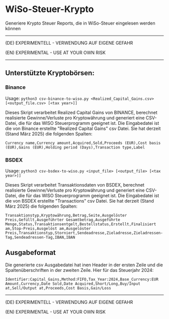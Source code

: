 # WiSo-Steuer-Krypto

Generiere Krypto Steuer Reports, die in WiSo-Steuer eingelesen werden können

---

(DE) EXPERIMENTELL - VERWENDUNG AUF EIGENE GEFAHR

(EN) EXPERIMENTAL - USE AT YOUR OWN RISK

---

## Unterstützte Kryptobörsen:

### Binance

Usage: `python3 csv-binance-to-wiso.py <Realized_Capital_Gains.csv> [<output_file.csv> [<tax year>]]`

Dieses Skript verarbeitet Realized Capital Gains von BINANCE, berechnet realisierte Gewinne/Verluste pro Kryptowährung und generiert eine CSV-Datei, die für das WISO Steuerprogramm geeignet ist.
Die Eingabedatei ist die von Binance erstellte "Realized Capital Gains" csv Datei. Sie hat derzeit (Stand März 2025) die folgenden Spalten:

``` csv
Currency name,Currency amount,Acquired,Sold,Proceeds (EUR),Cost basis (EUR),Gains (EUR),Holding period (Days),Transaction type,Label
```


### BSDEX

Usage: `python3 csv-bsdex-to-wiso.py <input_file> [<output_file> [<tax year>]]`

Dieses Skript verarbeitet Transaktionsdaten von BSDEX, berechnet realisierte Gewinne/Verluste pro Kryptowährung und generiert eine CSV-Datei, die für das WISO Steuerprogramm geeignet ist.
Die Eingabedatei ist die von BSDEX erstellte "Transactions" csv Datei. Sie hat derzeit (Stand März 2025) die folgenden Spalten:

``` csv
Transaktionstyp,Kryptowährung,Betrag,Seite,Ausgelöster Preis,Gefüllt,Ausgeführter Gesamtbetrag,Ausgeführte Menge,Status,Transaktionsentgelt,Bestellstatus,Erstellt,Finalisiert am,Stop-Preis,Ausgelöst am,Ausgelöster Preis,Transaktionstyp,Storniert,Sendeadresse,Zieladresse,Zieladressen-Tag,Sendeadressen-Tag,IBAN,IBAN
```


## Ausgabeformat

Die generierte csv Ausgabedatei hat inen Header in der ersten Zeile und die Spaltenüberschriften in der zweiten Zeile. Hier für das Steuerjahr 2024:

```csv
Identifier:Capital_Gains,Method:FIFO,Tax_Year:2024,Base_Currency:EUR
Amount,Currency,Date Sold,Date Acquired,Short/Long,Buy/Input at,Sell/Output at,Proceeds,Cost Basis,Gain/Loss
```

---

(DE) EXPERIMENTELL - VERWENDUNG AUF EIGENE GEFAHR

(EN) EXPERIMENTAL - USE AT YOUR OWN RISK





